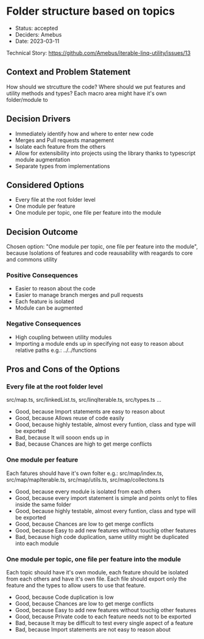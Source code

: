 # Folder structure based on topics

* Status: accepted
* Deciders: Amebus
* Date: 2023-03-11

Technical Story: https://github.com/Amebus/iterable-linq-utility/issues/13

## Context and Problem Statement

How should we strcutture the code? Where should we put features and utility methods and types?
Each macro area might have it's own folder/module to

## Decision Drivers

* Immediately identify how and where to enter new code
* Merges and Pull requests management
* Isolate each feature from the others
* Allow for extensibility into projects using the library thanks to typescript module augmentation
* Separate types from implementations

## Considered Options

* Every file at the root folder level
* One module per feature
* One module per topic, one file per feature into the module

## Decision Outcome

Chosen option: "One module per topic, one file per feature into the module", because Isolations of features and code reausability with reagards to core and commons utility

### Positive Consequences

* Easier to reason about the code
* Easier to manage branch merges and pull requests
* Each feature is isolated
* Module can be augmented

### Negative Consequences

* High coupling between utility modules
* Importing a module ends up in specifying not easy to reason about relative paths e.g.: ../../functions

## Pros and Cons of the Options

### Every file at the root folder level

src/map.ts, src/linkedList.ts, src/linqIterable.ts, src/types.ts ...

* Good, because Import statements are easy to reason about
* Good, because Allows reuse of code easily
* Good, because highly testable, almost every funtion, class and type will be exported
* Bad, because It will sooon ends up in
* Bad, because Chances are high to get merge conflicts

### One module per feature

Each fatures should have it's own folter e.g.: src/map/index.ts, src/map/mapIterable.ts, src/map/utils.ts, src/map/collectons.ts

* Good, because every module is isolated from each others
* Good, because every import statement is simple and points onlyt to files inside the same folder
* Good, because highly testable, almost every funtion, class and type will be exported
* Good, because Chances are low to get merge conflicts
* Good, because Easy to add new features without touchig other features
* Bad, because high code duplication, same utility might be duplicated into each module

### One module per topic, one file per feature into the module

Each topic should have it's own module, each feature should be isolated from each others and have it's own file. Each file should export only the feature and the types to allow users to use that feature.

* Good, because Code duplication is low
* Good, because Chances are low to get merge conflicts
* Good, because Easy to add new features without touchig other features
* Good, because Private code to each feature needs not to be exported
* Bad, because It may be difficult to test every single aspect of a feature
* Bad, because Import statements are not easy to reason about
